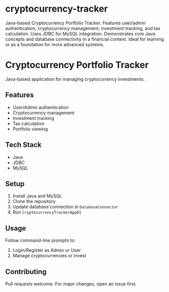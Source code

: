 # cryptocurrency-tracker
Java-based Cryptocurrency Portfolio Tracker. Features user/admin authentication, cryptocurrency management, investment tracking, and tax calculation. Uses JDBC for MySQL integration. Demonstrates core Java concepts and database connectivity in a financial context. Ideal for learning or as a foundation for more advanced systems.
# Cryptocurrency Portfolio Tracker

Java-based application for managing cryptocurrency investments.

## Features

- User/Admin authentication
- Cryptocurrency management
- Investment tracking
- Tax calculation
- Portfolio viewing

## Tech Stack

- Java
- JDBC
- MySQL

## Setup

1. Install Java and MySQL
2. Clone the repository
3. Update database connection in `DatabaseConnector`
4. Run `CryptocurrencyTrackerApp01`

## Usage

Follow command-line prompts to:
1. Login/Register as Admin or User
2. Manage cryptocurrencies or invest

## Contributing

Pull requests welcome. For major changes, open an issue first.


